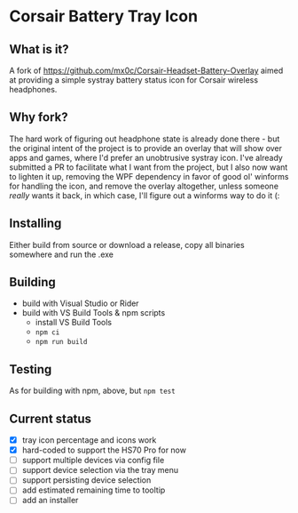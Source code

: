 # Corsair Battery Tray Icon

## What is it?
A fork of https://github.com/mx0c/Corsair-Headset-Battery-Overlay aimed at providing a simple systray
battery status icon for Corsair wireless headphones.

## Why fork?
The hard work of figuring out headphone state is already done there - but the original intent of the
project is to provide an overlay that will show over apps and games, where I'd prefer an unobtrusive
systray icon. I've already submitted a PR to facilitate what I want from the project, but I also now
want to lighten it up, removing the WPF dependency in favor of good ol' winforms for handling the
icon, and remove the overlay altogether, unless someone _really_ wants it back, in which case, I'll
figure out a winforms way to do it (:

## Installing
Either build from source or download a release, copy all binaries somewhere and run the .exe

## Building
- build with Visual Studio or Rider
- build with VS Build Tools & npm scripts
    - install VS Build Tools
    - `npm ci`
    - `npm run build`

## Testing
As for building with npm, above, but `npm test`

## Current status
- [x] tray icon percentage and icons work
- [x] hard-coded to support the HS70 Pro for now
- [ ] support multiple devices via config file
- [ ] support device selection via the tray menu
- [ ] support persisting device selection
- [ ] add estimated remaining time to tooltip
- [ ] add an installer
